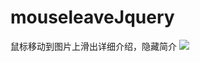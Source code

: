 # mouseleaveJquery
鼠标移动到图片上滑出详细介绍，隐藏简介
<img src="http://img.hb.aicdn.com/08d28093686f3023901d95dd339331c2e13ca4dea80b4-puBvWi"/>
